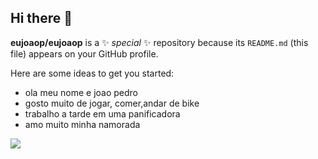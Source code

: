 ## Hi there 👋


**eujoaop/eujoaop** is a ✨ _special_ ✨ repository because its `README.md` (this file) appears on your GitHub profile.

Here are some ideas to get you started:

- ola meu nome e joao pedro 
- gosto muito de jogar, comer,andar de bike
- trabalho a tarde em uma panificadora 
- amo muito minha namorada 

![](https://media1.tenor.com/m/qP73-I-x9aAAAAAC/care-hugs.gif)
